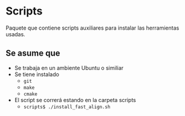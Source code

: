 # Scripts

Paquete que contiene scripts auxiliares para instalar las herramientas usadas.

## Se asume que

- Se trabaja en un ambiente Ubuntu o similiar
- Se tiene instalado
  - `git`
  - `make`
  - `cmake`
- El script se correrá estando en la carpeta scripts
  - `scripts$ ./install_fast_align.sh`
